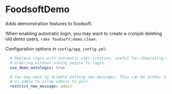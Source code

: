 FoodsoftDemo
============

Adds demonstration features to foodsoft.

When enabling automatic login, you may want to create a cronjob deleting old
demo users, `rake foodsoft:demo:clean`.

Configuration options in `config/app_config.yml`:
```yaml
  # Replace login with automatic user creation, useful for showcasing member
  # ordering without asking people to login.
  use_demo_autologin: true

  # You may want to disable posting new messages. This can be either true,
  # or admin to allow admins to post.
  restrict_new_message: admin
```
